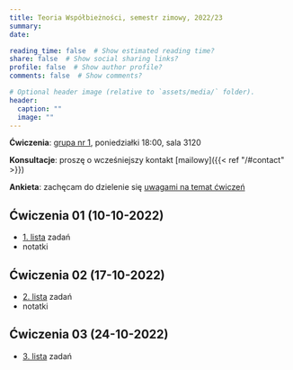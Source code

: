 ```yaml
---
title: Teoria Współbieżności, semestr zimowy, 2022/23
summary: 
date: 

reading_time: false  # Show estimated reading time?
share: false  # Show social sharing links?
profile: false  # Show author profile?
comments: false  # Show comments?

# Optional header image (relative to `assets/media/` folder).
header:
  caption: ""
  image: ""
---
```


**Ćwiczenia**: [grupa nr 1](https://usosweb.mimuw.edu.pl/kontroler.php?_action=katalog2/przedmioty/pokazZajecia&zaj_cyk_id=495497&gr_nr=1), poniedziałki 18:00, sala 3120

**Konsultacje**: proszę o wcześniejszy kontakt [mailowy]({{< ref "/#contact" >}})

**Ankieta**: zachęcam do dzielenie się [uwagami na temat ćwiczeń](https://docs.google.com/forms/d/e/1FAIpQLSdWP-PnVTyL6H4elG_VDXW0WvPcniWKwz7bsGQf3l9UmgGTuA/viewform?usp=sf_link)

## Ćwiczenia 01 (10-10-2022)
- [1. lista]() zadań
- notatki

## Ćwiczenia 02 (17-10-2022)
- [2. lista]() zadań
- notatki

## Ćwiczenia 03 (24-10-2022)
- [3. lista]() zadań
